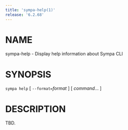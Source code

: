 ```yaml
---
title: 'sympa-help(1)'
release: '6.2.68'
---
```


# NAME

sympa-help - Display help information about Sympa CLI

# SYNOPSIS

`sympa help` \[ `--format=`_format_ \] \[ _command_... \]

# DESCRIPTION

TBD.
